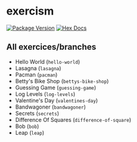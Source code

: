 # exercism

[![Package Version](https://img.shields.io/hexpm/v/exercism)](https://hex.pm/packages/exercism)
[![Hex Docs](https://img.shields.io/badge/hex-docs-ffaff3)](https://hexdocs.pm/exercism/)

## All exercices/branches

- Hello World (`hello-world`)
- Lasagna (`lasagna`)
- Pacman (`pacman`)
- Betty's Bike Shop (`bettys-bike-shop`)
- Guessing Game (`guessing-game`)
- Log Levels (`log-levels`)
- Valentine's Day (`valentines-day`)
- Bandwagoner (`bandwagoner`)
- Secrets (`secrets`)
- Difference Of Squares (`difference-of-square`)
- Bob (`bob`)
- Leap (`leap`)
